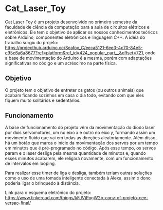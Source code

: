 # Cat_Laser_Toy

Cat Laser Toy é um projeto desenvolvido no primeiro semestre da faculdade de ciência da computação para a aula de circuitos elétricos e eletrônicos. Ele tem o objetivo de aplicar os nossos conhecimentos teóricos sobre Arduino, componentes eletrônicos e linguagem C++. A ideia do trabalho surgiu do projeto: https://projecthub.arduino.cc/Seafox_C/eeca5121-6ee3-4c70-84e5-c95e6a6a8677?ref=platform&ref_id=424_popular_part__&offset=721, onde a base de movimentação do Arduino é a mesma, porém com adaptações significativas no código e um acréscimo na parte física.

## Objetivo

O projeto tem o objetivo de entreter os gatos (ou outros animais) que acabam ficando sozinhos em casa o dia todo, evitando com que eles fiquem muito solitários e sedentários.

## Funcionamento

A base de funcionamento do projeto vêm da movimentação do diodo laser por dois servomotores, um no eixo x e outro no eixo y, formando assim um movimento fluído que vai em todas as direções aleatoriamente. Além disso, há um botão que marca o início da movimentação dos servos por um tempo em minutos que é pré-programado no código. Após esse tempo, os servos param e o laser desliga pela mesma quantidade de minutos e, quando esses minutos acabarem, ele religará novamente, com um funcionamento de intervalos em looping.

Para realizar esse timer de liga e desliga, também teriam outras soluções como o uso de uma tomada inteligente conectada à Alexa, assim o dono poderia ligar o brinquedo à distância.

Link para o esquema eletrônico do projeto: https://www.tinkercad.com/things/kFJVjPogW2b-copy-of-projeto-cee-versao-final/
